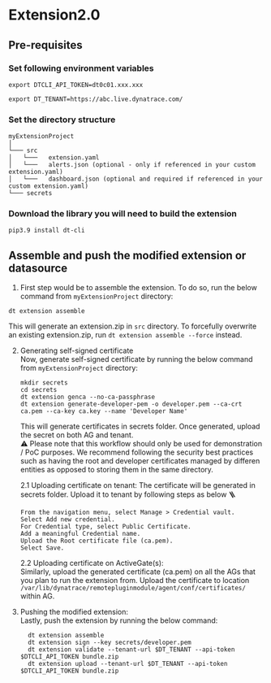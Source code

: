 # Extension2.0

## Pre-requisites

### Set following environment variables  

```
export DTCLI_API_TOKEN=dt0c01.xxx.xxx

export DT_TENANT=https://abc.live.dynatrace.com/
```

### Set the directory structure  
```
myExtensionProject
│ 
└─── src
│   └───   extension.yaml
│   └───   alerts.json (optional - only if referenced in your custom extension.yaml)
│   └───   dashboard.json (optional and required if referenced in your custom extension.yaml)
└─── secrets
```

### Download the library you will need to build the extension
```
pip3.9 install dt-cli
```

## Assemble and push the modified extension or datasource

1. First step would be to assemble the extension. To do so, run the below command from `myExtensionProject` directory:

```
dt extension assemble  
```
This will generate an extension.zip in `src` directory. To forcefully overwrite an existing extension.zip, run ```dt extension assemble --force``` instead.  
 

2. Generating self-signed certificate  
   Now, generate self-signed certificate by running the below command from `myExtensionProject` directory:  
   ```  
   mkdir secrets  
   cd secrets  
   dt extension genca --no-ca-passphrase  
   dt extension generate-developer-pem -o developer.pem --ca-crt ca.pem --ca-key ca.key --name 'Developer Name'  
   ```  
   
   This will generate certificates in secrets folder. Once generated, upload the secret on both AG and tenant.  
   ⚠️ Please note that this workflow should only be used for demonstration / PoC purposes. We recommend following the security best practices such as having the root and developer certificates managed by differen
   entities as opposed to storing them in the same directory.
   
   2.1 Uploading certificate on tenant:
       The certificate will be generated in secrets folder. Upload it to tenant by following steps as below 🪜
       
       From the navigation menu, select Manage > Credential vault.  
       Select Add new credential.  
       For Credential type, select Public Certificate.  
       Add a meaningful Credential name.  
       Upload the Root certificate file (ca.pem).  
       Select Save.  
       
   
   2.2 Uploading certificate on ActiveGate(s):  
       Similarly, upload the generated certificate (ca.pem) on all the AGs that you plan to run the extension from. Upload the certificate to location `/var/lib/dynatrace/remotepluginmodule/agent/conf/certificates/` within AG.  

4. Pushing the modified extension:  
   Lastly, push the extension by running the below command:  
   ```
     dt extension assemble  
     dt extension sign --key secrets/developer.pem  
     dt extension validate --tenant-url $DT_TENANT --api-token $DTCLI_API_TOKEN bundle.zip  
     dt extension upload --tenant-url $DT_TENANT --api-token $DTCLI_API_TOKEN bundle.zip  
   ```
   


